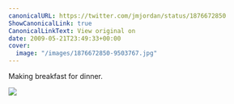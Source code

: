 ```yaml
---
canonicalURL: https://twitter.com/jmjordan/status/1876672850
ShowCanonicalLink: true
CanonicalLinkText: View original on
date: 2009-05-21T23:49:33+00:00
cover:
  image: "/images/1876672850-9503767.jpg"
---
```

Making breakfast for dinner.

![](/images/1876672850-9503767.jpg)